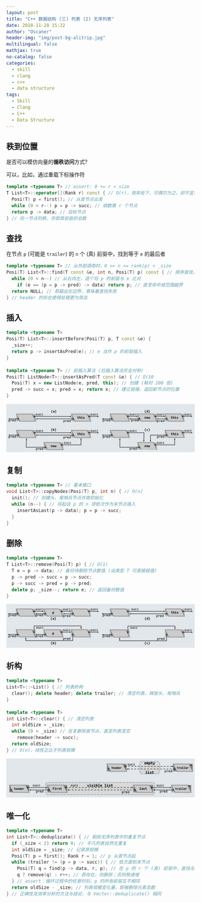 ```yaml
---
layout: post
title: "C++ 数据结构 (三) 列表 (2) 无序列表"
date: 2018-11-28 15:22
author: "Oscaner"
header-img: "img/post-bg-alitrip.jpg"
multilingual: false
mathjax: true
no-catalog: false
categories:
  - skill
  - clang
  - c++
  - data structure
tags:
  - Skill
  - Clang
  - C++
  - Data Structure
---
```


## 秩到位置

是否可以模仿向量的**循秩访问**方式?

可以，比如，通过重载下标操作符

```cpp
template <typename T> // assert: 0 <= r < size
T List<T>::operator[](Rank r) const { // O(r)，效率低下，可偶尔为之，却不宜常用
  Posi(T) p = first(); // 从首节点出发
  while (0 < r--) p = p -> succ; // 顺数第 r 个节点
  return p -> data; // 目标节点
} // 任一节点的秩，亦即其前驱的总数
```

## 查找

在节点 `p` (可能是 `trailer`) 的 `n` 个 (真) 前驱中，找到等于 `e` 的最后者

```cpp
template <typename T> // 从外部调用时，0 <= n <= rank(p) < _size
Posi(T) List<T>::find(T const &e, int n, Posi(T) p) const { // 顺序查找，O(n)
  while (0 < n--) // 从右向左，逐个将 p 的前驱与 e 比对
    if (e == (p = p -> pred) -> data) return p; // 直至命中或范围越界
  return NULL; // 若越出左边界，意味着查找失败
} // header 的存在使得处理更为简洁
```

## 插入

```cpp
template <typename T>
Posi(T) List<T>::insertBefore(Posi(T) p, T const &e) {
  _size++;
  return p -> insertAsPred(e); // e 当作 p 的前驱插入
}

template <typename T> // 前插入算法 (后插入算法完全对称)
Posi(T) ListNode<T>::insertAsPred(T const &e) { // O(10
  Posi(T) x = new ListNode(e, pred, this); // 创建 (耗时 100 倍)
  pred -> succ = x; pred = x; return x; // 建立链接，返回新节点的位置
}
```

![1.png](/assets/img/in-post/skill/data-structure/post-list-unordered/1.png)

## 复制

```cpp
template <typename T> // 基本接口
void List<T>::copyNodes(Posi(T) p, int n) { // O(n)
  init(); // 创建头、尾哨兵节点并做初始化
  while (n--) { // 将起自 p 的 n 项依次作为末节点插入
    insertAsLast(p -> data); p = p -> succ;
  }
}
```

## 删除

```cpp
template <typename T>
T List<T>::remove(Posi(T) p) { // O(1)
  T e = p -> data; // 备份待删除节点数值 (设类型 T 可直接赋值)
  p -> pred -> succ = p -> succ;
  p -> succ -> pred = p -> pred;
  delete p; _size--; return e; // 返回备份数值
}
```

![2.png](/assets/img/in-post/skill/data-structure/post-list-unordered/2.png)

## 析构

```cpp
template <typename T>
List<T>::~List() { // 列表析构
  clear(); delete header; delete trailer; // 清空列表，释放头、尾哨兵
}

template <typename T>
int List<T>::clear() { // 清空列表
  int oldSize = _size;
  while (0 < _size) // 反复删除首节点，直至列表变空
    remove(header -> succ);
  return oldSize;
} // O(n)，线性正比于列表规模
```

![3.png](/assets/img/in-post/skill/data-structure/post-list-unordered/3.png)

## 唯一化

```cpp
template <typename T>
int List<T>::deduplicate() { // 剔除无序列表中的重复节点
  if (_size < 2) return 0; // 平凡列表自然无重复
  int oldSize = _size; // 记录原规模
  Posi(T) p = first(); Rank r = 1; // p 从首节点起
  while (trailer != (p = p -> succ)) { // 依次直到末节点
    Posi(T) q = find(p -> data, r, p); // 在 p 的 r 个 (真) 前驱中，查找与之雷同者
    q ? remove(q) : r++; // 若存在，则删除；否则秩递增
  } // assert：循环过程中的任意时刻，p 的所有前驱互不相同
  return oldSize - _size; // 列表规模变化量，即被删除元素总数
} // 正确性及效率分析的方法与结论，与 Vector::deduplicate() 相同
```
